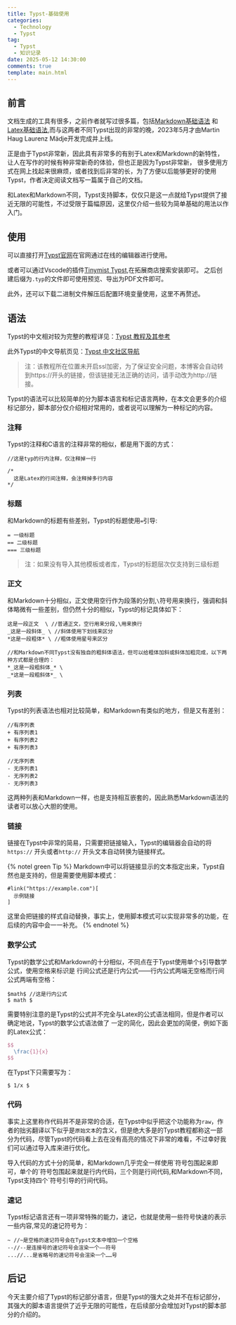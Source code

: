 ```yaml
---
title: Typst-基础使用
categories:
  - Technology
  - Typst
tag:
  - Typst
  - 知识记录
date: 2025-05-12 14:30:00
comments: true
template: main.html
---
```

## 前言
文档生成的工具有很多，之前作者就写过很多篇，包括[Markdown基础语法](https://blog.cflmy.cn/2025/03/19/Technology/Markdown/Markdown/)
和[Latex基础语法](https://blog.cflmy.cn/2025/05/08/Technology/Latex/Latex/),而与这两者不同Typst出现的非常的晚，2023年5月才由Martin Haug
Laurenz Mädje开发完成并上线。

正是由于Typst非常新，因此具有非常多的有别于Latex和Markdown的新特性，让人在写作的时候有种非常新奇的体验，但也正是因为Typst非常新，
很多使用方式在网上找起来很麻烦，或者找到后非常的长，为了方便以后能够更好的使用Typst，作者决定阅读文档写一篇属于自己的文档。

和Latex和Markdown不同，Typst支持脚本，仅仅只是这一点就给Typst提供了接近无限的可能性，不过受限于篇幅原因，这里仅介绍一些较为简单基础的用法以作入门。

## 使用
可以直接打开[Typst官网](https://typst.app/)在官网通过在线的编辑器进行使用。

或者可以通过Vscode的插件[Tinymist Typst](https://github.com/Myriad-Dreamin/tinymist),在拓展商店搜索安装即可。
之后创建后缀为`.typ`的文件即可使用预览、导出为PDF文件即可。

此外，还可以下载二进制文件解压后配置环境变量使用，这里不再赘述。
## 语法
Typst的中文相对较为完整的教程详见：[Typst 教程及其参考 ](https://ai-assets.404.net.cn/pdf/typst/typst-doc-and-reference-2023-04-09.pdf)

此外Typst的中文导航页见：[Typst 中文社区导航](https://guide.typst.dev/)

> 注：该教程所在位置未开启ssl加密，为了保证安全问题，本博客会自动转到https://开头的链接，但该链接无法正确的访问，请手动改为http://链接。

Typst的语法可以比较简单的分为脚本语言和标记语言两种，在本文会更多的介绍标记部分，脚本部分仅介绍相对常用的，或者说可以理解为一种标记的内容。

### 注释
Typst的注释和C语言的注释非常的相似，都是用下面的方式：
```typ
//这是typ的行内注释，仅注释掉一行
```
```typ
/*
  这是Latex的行间注释，会注释掉多行内容
*/
```

### 标题
和Markdown的标题有些差别，Typst的标题使用`=`引导:
```typ
= 一级标题
== 二级标题
=== 三级标题
```

> 注：如果没有导入其他模板或者库，Typst的标题层次仅支持到三级标题

### 正文
和Markdown十分相似，正文使用空行作为段落的分割,`\`符号用来换行，强调和斜体略微有一些差别，但仍然十分的相似，Typst的标记具体如下：
```typ
这是一段正文  \ //普通正文，空行用来分段,\用来换行
_这是一段斜体_ \ //斜体使用下划线来区分
*这是一段粗体* \ //粗体使用星号来区分

//和Markdown不同Typst没有独自的粗斜体语法，但可以给粗体加斜或斜体加粗完成，以下两种方式都是合理的：
*_这是一段粗斜体_* \
_*这是一段粗斜体*_ \
```

### 列表
Typst的列表语法也相对比较简单，和Markdown有类似的地方，但是又有差别：
```typ
//有序列表
+ 有序列表1
+ 有序列表2
+ 有序列表3
```

```typ
//无序列表
- 无序列表1
- 无序列表2
- 无序列表3
```

这两种列表和Markdown一样，也是支持相互嵌套的，因此熟悉Markdown语法的读者可以放心大胆的使用。

### 链接
链接在Typst中非常的简易，只需要把链接输入，Typst的编辑器会自动的将`https://`
开头或者`http://` 开头文本自动转换为链接样式。

{% notel green Tip %}
Markdown中可以将链接显示的文本指定出来，Typst自然也是支持的，但是需要使用脚本模式：
```typ
#link("https://example.com")[
  示例链接
]
```
这里会把链接的样式自动替换，事实上，使用脚本模式可以实现非常多的功能，在后续的内容中会一一补充。
{% endnotel %}

### 数学公式
Typst的数学公式和Markdown的十分相似，不同点在于Typst使用单个`$`引导数学公式，使用空格来标识是
行间公式还是行内公式——行内公式两端无空格而行间公式两端有空格：
```typ
$math$ //这是行内公式
$ math $
```

需要特别注意的是Typst的公式并不完全与Latex的公式语法相同，但是作者可以确定地说，Typst的数学公式语法做了
一定的简化，因此会更加的简便，例如下面的Latex公式：
```latex
$$
  \frac{1}{x}
$$
```
在Typst下只需要写为：
```typ
$ 1/x $
```

### 代码
事实上这里称作代码并不是非常的合适，在Typst中似乎把这个功能称为`raw`，作者的拙劣翻译以下似乎是`原始文本`的含义，但是绝大多是的Typst教程都称这一部分为代码，尽管Typst的代码看上去在没有高亮的情况下非常的难看，不过幸好我们可以通过导入库来进行优化。

导入代码的方式十分的简单，和Markdown几乎完全一样使用\`符号包围起来即可，单个的\`符号包围起来就是行内代码，三个则是行间代码,和Markdown不同，Typst支持四个\`符号引导的行间代码。

### 速记
Typst标记语言还有一项非常特殊的能力，速记，也就是使用一些符号快速的表示一些内容,常见的速记符号为：
```typ
~ //~是空格的速记符号会在Typst文本中增加一个空格
--//--是连接号的速记符号会渲染一个——符号
...//...是省略号的速记符号会渲染一个……号
```

## 后记
今天主要介绍了Typst的标记部分语言，但是Typst的强大之处并不在标记部分，其强大的脚本语言提供了近乎无限的可能性，在后续部分会增加对Typst的脚本部分的介绍的。

